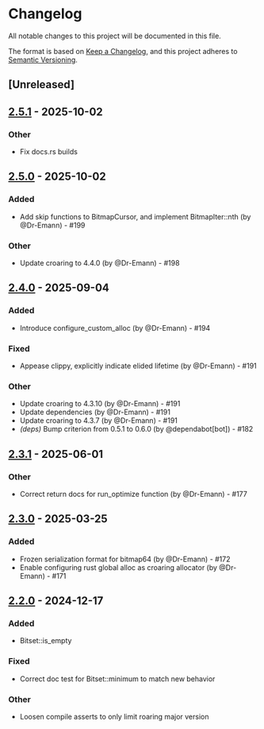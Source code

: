 # Changelog

All notable changes to this project will be documented in this file.

The format is based on [Keep a Changelog](https://keepachangelog.com/en/1.0.0/),
and this project adheres to [Semantic Versioning](https://semver.org/spec/v2.0.0.html).

## [Unreleased]

## [2.5.1](https://github.com/RoaringBitmap/croaring-rs/compare/croaring-v2.5.0...croaring-v2.5.1) - 2025-10-02

### Other
- Fix docs.rs builds

## [2.5.0](https://github.com/RoaringBitmap/croaring-rs/compare/croaring-v2.4.0...croaring-v2.5.0) - 2025-10-02

### Added

- Add skip functions to BitmapCursor, and implement BitmapIter::nth (by @Dr-Emann) - #199

### Other

- Update croaring to 4.4.0 (by @Dr-Emann) - #198

## [2.4.0](https://github.com/RoaringBitmap/croaring-rs/compare/croaring-v2.3.1...croaring-v2.4.0) - 2025-09-04

### Added

- Introduce configure_custom_alloc (by @Dr-Emann) - #194

### Fixed

- Appease clippy, explicitly indicate elided lifetime (by @Dr-Emann) - #191

### Other

- Update croaring to 4.3.10 (by @Dr-Emann) - #191
- Update dependencies (by @Dr-Emann) - #191
- Update croaring to 4.3.7 (by @Dr-Emann) - #191
- *(deps)* Bump criterion from 0.5.1 to 0.6.0 (by @dependabot[bot]) - #182

## [2.3.1](https://github.com/RoaringBitmap/croaring-rs/compare/v2.3.0...v2.3.1) - 2025-06-01

### Other

- Correct return docs for run_optimize function (by @Dr-Emann) - #177

## [2.3.0](https://github.com/RoaringBitmap/croaring-rs/compare/croaring-v2.2.0...croaring-v2.3.0) - 2025-03-25

### Added

- Frozen serialization format for bitmap64 (by @Dr-Emann) - #172
- Enable configuring rust global alloc as croaring allocator (by @Dr-Emann) - #171

## [2.2.0](https://github.com/RoaringBitmap/croaring-rs/compare/croaring-v2.1.1...croaring-v2.2.0) - 2024-12-17

### Added

- Bitset::is_empty

### Fixed

- Correct doc test for Bitset::minimum to match new behavior

### Other

- Loosen compile asserts to only limit roaring major version
